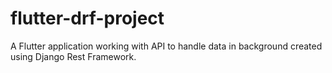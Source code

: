 # flutter-drf-project
 A Flutter application working with API to handle data in background created using Django Rest Framework.
